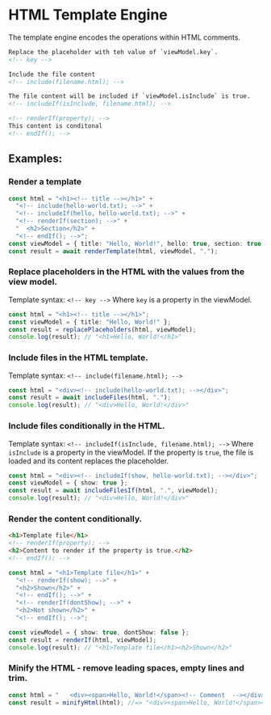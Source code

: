 # HTML Template Engine

The template engine encodes the operations within HTML comments.

```html
Replace the placeholder with teh value of `viewModel.key`.
<!-- key -->

Include the file content
<!-- include(filename.html); -->

The file content will be included if `viewModel.isInclude` is true.
<!-- includeIf(isInclude, filename.html); -->

<!-- renderIf(property); -->
This content is conditonal
<!-- endIf(); -->
```

## Examples:

### Render a template

```typescript
const html = "<h1><!-- title --></h1>" +
  "<!-- include(hello-world.txt); -->" +
  "<!-- includeIf(hello, hello-world.txt); -->" +
  "<!-- renderIf(section); -->" +
  "  <h2>Section</h2>" +
  "<!-- endIf(); -->";
const viewModel = { title: "Hello, World!", hello: true, section: true };
const result = await renderTemplate(html, viewModel, ".");
```

### Replace placeholders in the HTML with the values from the view model.

Template syntax: `<!-- key -->` Where `key` is a property in the viewModel.

```typescript
const html = "<h1><!-- title --></h1>";
const viewModel = { title: "Hello, World!" };
const result = replacePlaceholders(html, viewModel);
console.log(result); // "<h1>Hello, World!</h1>"
```

### Include files in the HTML template.

Template syntax: `<!-- include(filename.html); -->`

```typescript
const html = "<div><!-- include(hello-world.txt); --></div>";
const result = await includeFiles(html, ".");
console.log(result); // "<div>Hello, World!</div>"
```

### Include files conditionally in the HTML.

Template syntax: `<!-- includeIf(isInclude, filename.html); -->` Where
`isInclude` is a property in the viewModel. If the property is `true`, the file
is loaded and its content replaces the placeholder.

```typescript
const html = "<div><!-- includeIf(show, hello-world.txt); --></div>";
const viewModel = { show: true };
const result = await includeFilesIf(html, ".", viewModel);
console.log(result); // "<div>Hello, World!</div>"
```

### Render the content conditionally.

```html
<h1>Template file</h1>
<!-- renderIf(property); -->
<h2>Content to render if the property is true.</h2>
<!-- endIf(); -->
```

```typescript
const html = "<h1>Template file</h1>" +
  "<!-- renderIf(show); -->" +
  "<h2>Shown</h2>" +
  "<!-- endIf(); -->" +
  "<!-- renderIf(dontShow); -->" +
  "<h2>Not shown</h2>" +
  "<!-- endIf(); -->";

const viewModel = { show: true, dontShow: false };
const result = renderIf(html, viewModel);
console.log(result); // "<h1>Template file</h1><h2>Shown</h2>"
```

### Minify the HTML - remove leading spaces, empty lines and trim.

```typescript
const html = "   <div><span>Hello, World!</span><!-- Comment  --></div>  ";
const result = minifyHtml(html); //=> "<div><span>Hello, World!</span></div>"
```
